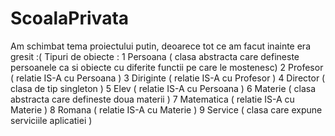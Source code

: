 # ScoalaPrivata
Am schimbat tema proiectului putin, deoarece tot ce am facut inainte era gresit :(
Tipuri de obiecte :
1 Persoana ( clasa abstracta care defineste persoanele ca si obiecte cu diferite functii pe care le mostenesc)
2 Profesor ( relatie IS-A cu Persoana )
3 Diriginte ( relatie IS-A cu Profesor )
4 Director ( clasa de tip singleton )
5 Elev ( relatie IS-A cu Persoana )
6 Materie ( clasa abstracta care defineste doua materii )
7 Matematica ( relatie IS-A cu Materie )
8 Romana ( relatie IS-A cu Materie )
9 Service ( clasa care expune serviciile aplicatiei )
